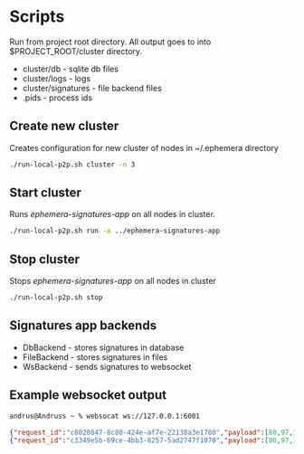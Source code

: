 # Scripts

Run from project root directory. All output goes to into $PROJECT_ROOT/cluster directory.

* cluster/db - sqlite db files
* cluster/logs - logs
* cluster/signatures - file backend files
* .pids - process ids

## Create new cluster

Creates configuration for new cluster of nodes in ~/.ephemera directory

```bash
./run-local-p2p.sh cluster -n 3
``` 

## Start cluster

Runs _ephemera-signatures-app_ on all nodes in cluster.


```bash
./run-local-p2p.sh run -a ../ephemera-signatures-app
```

## Stop cluster

Stops _ephemera-signatures-app_ on all nodes in cluster

```bash
./run-local-p2p.sh stop
```

## Signatures app backends

* DbBackend - stores signatures in database
* FileBackend - stores signatures in files
* WsBackend - sends signatures to websocket

## Example websocket output

```bash
andrus@Andruss ~ % websocat ws://127.0.0.1:6001
```

```json
{"request_id":"c8020847-8c80-424e-af7e-22138a3e1780","payload":[80,97,121,108,111,97,100],"signatures":[{"id":"/ip4/127.0.0.1/tcp/3001","signature":"2821392265114658e05367e54b7d6851ce3015fdf08bd8f17f8ee46bfa712a86f01146331fa7bb32ea256441e46115087dbedfbb8ae7154f1bd16f4225c6bd0f"},{"id":"/ip4/127.0.0.1/tcp/3002","signature":"639aa89334c842c462822355605f7db63b42db6ac3c9e6597da62be71d0b81874501b1415a53874e83f3af5393f777ea8be4ea55194d57f399f67f20eabab700"}]}
{"request_id":"c3349e5b-69ce-4bb3-8257-5ad2747f1070","payload":[80,97,121,108,111,97,100],"signatures":[{"id":"/ip4/127.0.0.1/tcp/3002","signature":"639aa89334c842c462822355605f7db63b42db6ac3c9e6597da62be71d0b81874501b1415a53874e83f3af5393f777ea8be4ea55194d57f399f67f20eabab700"},{"id":"/ip4/127.0.0.1/tcp/3001","signature":"2821392265114658e05367e54b7d6851ce3015fdf08bd8f17f8ee46bfa712a86f01146331fa7bb32ea256441e46115087dbedfbb8ae7154f1bd16f4225c6bd0f"}]}
```